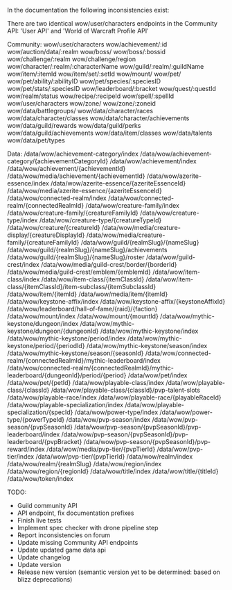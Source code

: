In the documentation the following inconsistencies exist:

There are two identical wow/user/characters endpoints in the Community API: 'User API'
and 'World of Warcraft Profile API'


Community:
wow/user/characters
wow/achievement/:id
wow/auction/data/:realm
wow/boss/
wow/boss/:bossid
wow/challenge/:realm
wow/challenge/region
wow/character/:realm/:characterName
wow/guild/:realm/:guildName
wow/item/:itemId
wow/item/set/:setId
wow/mount/
wow/pet/
wow/pet/ability/:abilityID
wow/pet/species/:speciesID
wow/pet/stats/:speciesID
wow/leaderboard/:bracket
wow/quest/:questId
wow/realm/status
wow/recipe/:recipeId
wow/spell/:spellId
wow/user/characters
wow/zone/
wow/zone/:zoneid
wow/data/battlegroups/
wow/data/character/races
wow/data/character/classes
wow/data/character/achievements
wow/data/guild/rewards
wow/data/guild/perks
wow/data/guild/achievements
wow/data/item/classes
wow/data/talents
wow/data/pet/types


Data:
/data/wow/achievement-category/index
/data/wow/achievement-category/{achievementCategoryId}
/data/wow/achievement/index
/data/wow/achievement/{achievementId}
/data/wow/media/achievement/{achievementId}
/data/wow/azerite-essence/index
/data/wow/azerite-essence/{azeriteEssenceId}
/data/wow/media/azerite-essence/{azeriteEssenceId}
/data/wow/connected-realm/index
/data/wow/connected-realm/{connectedRealmId}
/data/wow/creature-family/index
/data/wow/creature-family/{creatureFamilyId}
/data/wow/creature-type/index
/data/wow/creature-type/{creatureTypeId}
/data/wow/creature/{creatureId}
/data/wow/media/creature-display/{creatureDisplayId}
/data/wow/media/creature-family/{creatureFamilyId}
/data/wow/guild/{realmSlug}/{nameSlug}
/data/wow/guild/{realmSlug}/{nameSlug}/achievements
/data/wow/guild/{realmSlug}/{nameSlug}/roster
/data/wow/guild-crest/index
/data/wow/media/guild-crest/border/{borderId}
/data/wow/media/guild-crest/emblem/{emblemId}
/data/wow/item-class/index
/data/wow/item-class/{itemClassId}
/data/wow/item-class/{itemClassId}/item-subclass/{itemSubclassId}
/data/wow/item/{itemId}
/data/wow/media/item/{itemId}
/data/wow/keystone-affix/index
/data/wow/keystone-affix/{keystoneAffixId}
/data/wow/leaderboard/hall-of-fame/{raid}/{faction}
/data/wow/mount/index
/data/wow/mount/{mountId}
/data/wow/mythic-keystone/dungeon/index
/data/wow/mythic-keystone/dungeon/{dungeonId}
/data/wow/mythic-keystone/index
/data/wow/mythic-keystone/period/index
/data/wow/mythic-keystone/period/{periodId}
/data/wow/mythic-keystone/season/index
/data/wow/mythic-keystone/season/{seasonId}
/data/wow/connected-realm/{connectedRealmId}/mythic-leaderboard/index
/data/wow/connected-realm/{connectedRealmId}/mythic-leaderboard/{dungeonId}/period/{period}
/data/wow/pet/index
/data/wow/pet/{petId}
/data/wow/playable-class/index
/data/wow/playable-class/{classId}
/data/wow/playable-class/{classId}/pvp-talent-slots
/data/wow/playable-race/index
/data/wow/playable-race/{playableRaceId}
/data/wow/playable-specialization/index
/data/wow/playable-specialization/{specId}
/data/wow/power-type/index
/data/wow/power-type/{powerTypeId}
/data/wow/pvp-season/index
/data/wow/pvp-season/{pvpSeasonId}
/data/wow/pvp-season/{pvpSeasonId}/pvp-leaderboard/index
/data/wow/pvp-season/{pvpSeasonId}/pvp-leaderboard/{pvpBracket}
/data/wow/pvp-season/{pvpSeasonId}/pvp-reward/index
/data/wow/media/pvp-tier/{pvpTierId}
/data/wow/pvp-tier/index
/data/wow/pvp-tier/{pvpTierId}
/data/wow/realm/index
/data/wow/realm/{realmSlug}
/data/wow/region/index
/data/wow/region/{regionId}
/data/wow/title/index
/data/wow/title/{titleId}
/data/wow/token/index


TODO:

- Guild community API
- API endpoint, fix documentation prefixes
- Finish live tests
- Implement spec checker with drone pipeline step
- Report inconsistencies on forum
- Update missing Community API endpoints
- Update updated game data api
- Update changelog
- Update version
- Release new version (semantic version yet to be determined: based on blizz deprecations)
